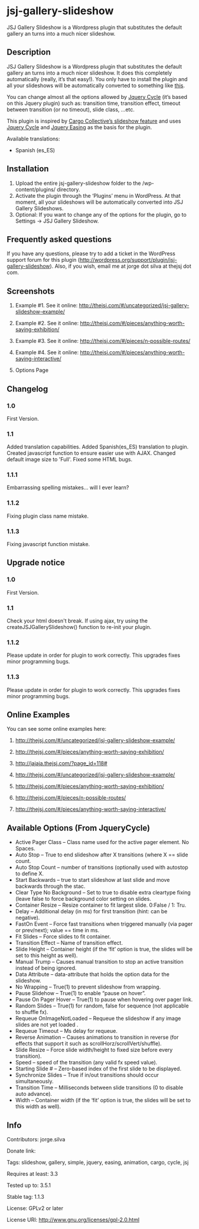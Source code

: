 # jsj-gallery-slideshow

JSJ Gallery Slideshow is a  Wordpress plugin that substitutes the default gallery an turns into a much nicer slideshow. 

## Description

JSJ Gallery Slideshow is a Wordpress plugin that substitutes the default gallery an turns into a much nicer slideshow. It does this completely automatically (really, it’s that easy!). You only have to install the plugin and all your slideshows will be automatically converted to something like [this](http://thejsj.com/#/uncategorized/jsj-%C2%B7-gallery-slideshow-example/).

You can change almost all the options allowed by [Jquery Cycle](http://jquery.malsup.com/cycle/options.html) (it’s based on this Jquery plugin) such as: transition time, transition effect, timeout between transition (or no timeout), slide class, …etc.

This plugin is inspired by [Cargo Collective’s slideshow feature](http://cargocollective.com/slideshow) and uses [Jquery Cycle](http://jquery.malsup.com/cycle/) and [Jquery Easing](http://gsgd.co.uk/sandbox/jquery/easing/) as the basis for the plugin.

Available translations:

- Spanish (es_ES)

## Installation

1. Upload the entire jsj-gallery-slideshow folder to the /wp-content/plugins/ directory.
2. Activate the plugin through the ‘Plugins’ menu in WordPress. At that moment, all your slideshows will be automatically converted into JSJ Gallery Slideshows.
3. Optional: If you want to change any of the options for the plugin, go to Settings -> JSJ Gallery Slideshow.

## Frequently asked questions

If you have any questions, please try to add a ticket in the WordPress support forum for this plugin (http://wordpress.org/support/plugin/jsj-gallery-slideshow). Also, if you wish, email me at jorge dot silva at thejsj dot com.

## Screenshots

1. Example #1. See it online: <http://thejsj.com/#/uncategorized/jsj-gallery-slideshow-example/>

2. Example #2. See it online: <http://thejsj.com/#/pieces/anything-worth-saying-exhibition/>

3. Example #3. See it online: <http://thejsj.com/#/pieces/n-possible-routes/>

4. Example #4. See it online: <http://thejsj.com/#/pieces/anything-worth-saying-interactive/>

5. Options Page

## Changelog

### 1.0 
First Version. 

### 1.1 
Added translation capabilities.
Added Spanish(es_ES) translation to plugin.
Created javascript function to ensure easier use with AJAX.
Changed default image size to 'Full'.
Fixed some HTML bugs.

### 1.1.1
Embarrassing spelling mistakes... will I ever learn?

### 1.1.2 
Fixing plugin class name mistake. 

### 1.1.3
Fixing javascript function mistake.

## Upgrade notice 

### 1.0
First Version. 

### 1.1 
Check your html doesn't break. 
If using ajax, try using the createJSJGallerySlideshow() function to re-init your plugin. 

### 1.1.2
Please update in order for plugin to work correctly. This upgrades fixes minor programming bugs.

### 1.1.3
Please update in order for plugin to work correctly. This upgrades fixes minor programming bugs.

## Online Examples

You can see some online examples here:

1. <http://thejsj.com/#/uncategorized/jsj-gallery-slideshow-example/>

1. <http://thejsj.com/#/pieces/anything-worth-saying-exhibition/>

1. <http://jajaja.thejsj.com/?page_id=118#>

1. <http://thejsj.com/#/uncategorized/jsj-gallery-slideshow-example/>

1. <http://thejsj.com/#/pieces/anything-worth-saying-exhibition/>

1. <http://thejsj.com/#/pieces/n-possible-routes/>

1. <http://thejsj.com/#/pieces/anything-worth-saying-interactive/>

## Available Options (From JqueryCycle)

* Active Pager Class – Class name used for the active pager element. No Spaces.
* Auto Stop – True to end slideshow after X transitions (where X == slide count.
* Auto Stop Count – number of transitions (optionally used with autostop to define X.
* Start Backwards – true to start slideshow at last slide and move backwards through the stac.
* Clear Type No Background – Set to true to disable extra cleartype fixing (leave false to force background color setting on slides.
* Container Resize – Resize container to fit largest slide. 0:False / 1: Tru.
* Delay – Additional delay (in ms) for first transition (hint: can be negative).
* FastOn Event – Force fast transitions when triggered manually (via pager or prev/next); value == time in ms.
* Fit Slides – Force slides to fit container.
* Transition Effect – Name of transition effect.
* Slide Height – Container height (if the ‘fit’ option is true, the slides will be set to this height as well).
* Manual Trump – Causes manual transition to stop an active transition instead of being ignored.
* Data Attribute – data-attribute that holds the option data for the slideshow.
* No Wrapping – True(1) to prevent slideshow from wrapping.
* Pause Slidehow – True(1) to enable “pause on hover”.
* Pause On Pager Hover – True(1) to pause when hovering over pager link.
* Random Slides – True(1) for random, false for sequence (not applicable to shuffle fx).
* Requeue OnImageNotLoaded – Requeue the slideshow if any image slides are not yet loaded .
* Requeue Timeout – Ms delay for requeue.
* Reverse Animation – Causes animations to transition in reverse (for effects that support it such as scrollHorz/scrollVert/shuffle).
* Slide Resize – Force slide width/height to fixed size before every transition).
* Speed – speed of the transition (any valid fx speed value).
* Starting Slide # – Zero-based index of the first slide to be displayed.
* Synchronize Slides – True if in/out transitions should occur simultaneously.
* Transition Time – Milliseconds between slide transitions (0 to disable auto advance).
* Width – Container width (if the ‘fit’ option is true, the slides will be set to this width as well).

## Info

Contributors: jorge.silva

Donate link: 

Tags: slideshow, gallery, simple, jquery, easing, animation, cargo, cycle, jsj

Requires at least: 3.3

Tested up to: 3.5.1

Stable tag: 1.1.3

License: GPLv2 or later

License URI: http://www.gnu.org/licenses/gpl-2.0.html